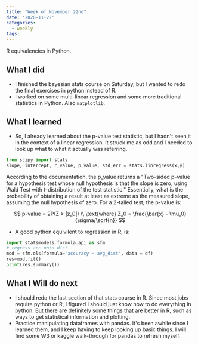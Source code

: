 ```yaml
---
title: "Week of November 22nd"
date: '2020-11-22'
categories:
  - weekly
tags:
---
```

R equivalencies in Python.


## What I did

- I finished the bayesian stats course on Saturday, but I wanted to redo the final exercises in python instead of R.
- I worked on some multi-linear regression and some more traditional statistics in Python. Also `matplotlib`.

## What I learned

- So, I already learned about the p-value test statistic, but I hadn't seen it in the context of a linear regression. It struck me as odd and I needed to look up what to what it actually was referring.

```python
from scipy import stats
slope, intercept, r_value, p_value, std_err = stats.linregress(x,y)
```

According to the documentation, the p_value returns a "Two-sided p-value for a hypothesis test whose null hypothesis is that the slope is zero, using Wald Test with t-distribution of the test statistic." Essentially, what is the probability of obtaining a result at least as extreme as the measured slope, assuming the null hypothesis of zero. For a 2-tailed test, the p-value is:

$$
p-value = 2P(Z > |z_0|) \\
\text{where} Z_0 = \frac{\bar{x} - \mu_0}{\sigma/\sqrt{n}}
$$

- A good python equivilent to regression in R, is:

```python
import statsmodels.formula.api as sfm
# regress acc onto dist
mod = sfm.ols(formula='accuracy ~ avg_dist', data = df) 
res=mod.fit()
print(res.summary())
```

## What I Will do next

- I should redo the last section of that stats course in R. Since most jobs require python or R, I figured I should just know how to do everything in python. But there are definitely some things that are better in R, such as ways to get statistical information and plotting.
- Practice manipulating dataframes with pandas. It's been awhile since I learned them, and I keep having to keep looking up basic things. I will find some W3 or kaggle walk-through for pandas to refresh myself.
